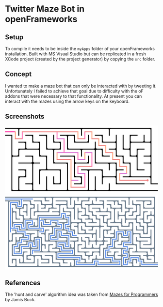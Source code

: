 # Twitter Maze Bot in openFrameworks

## Setup

To compile it needs to be inside the `myApps` folder of your openFrameworks installation. Built with MS Visual Studio but can be replicated in a fresh XCode project (created by the project generator) by copying the `src` folder.

## Concept

I wanted to make a maze bot that can only be interacted with by tweeting it. Unfortunately I failed to achieve that goal due to difficulty with the oF addons that were necessary to that functionality. At present you can interact with the mazes using the arrow keys on the keyboard.

## Screenshots

![Demo 1](/screenshots/demo1.jpg?raw=true)
![Demo 2](/screenshots/demo2.jpg?raw=true)

## References

The 'hunt and carve' algorithm idea was taken from [Mazes for Programmers](https://www.amazon.co.uk/Mazes-Programmers-Twisty-Little-Passages/dp/1680500554/) by Jamis Buck.
